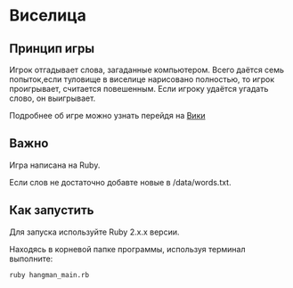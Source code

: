 # Виселица

## Принцип игры

Игрок отгадывает слова, загаданные компьютером.
Всего даётся семь попыток,если туловище в виселице нарисовано полностью, то игрок проигрывает, считается повешенным. Если игроку удаётся угадать слово, он выигрывает.

Подробнее об игре можно узнать перейдя на <a href = https://ru.wikipedia.org/wiki/Виселица_(игра)>Вики</a> 

## Важно
Игра написана на Ruby. 

Если слов не достаточно добавте новые в /data/words.txt.

## Как запустить

Для запуска используйте Ruby 2.x.x версии.

Находясь в корневой папке программы, используя терминал выполните:

```
ruby hangman_main.rb
```

